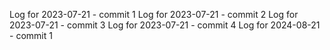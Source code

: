 Log for 2023-07-21 - commit 1
Log for 2023-07-21 - commit 2
Log for 2023-07-21 - commit 3
Log for 2023-07-21 - commit 4
Log for 2024-08-21 - commit 1
